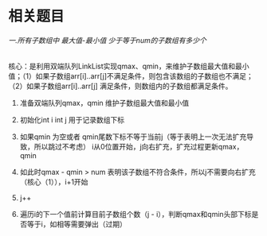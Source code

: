 # 相关题目

###### 一.所有子数组中 最大值-最小值 少于等于num的子数组有多少个

核心：是利用双端队列LinkList实现qmax、qmin，来维护子数组最大值和最小值；（1）如果子数组arr[i]..arr[j]不满足条件，则包含该数组的子数组也不满足；（2）如果子数组arr[i]..arr[j] 满足条件，则数组内的子数组都满足条件。

1. 准备双端队列qmax，qmin 维护子数组最大值和最小值

2. 初始化int i int j 用于记录数组下标

3. 如果qmin 为空或者 qmin尾数下标不等于当前j（等于表明上一次无法扩充导致，所以跳过不考虑） i从0位置开始，j向右扩充，扩充过程更新qmax，qmin

4. 如此时qmax - qmin > num 表明该子数组不符合条件，所以j不需要向右扩充（核心（1）），i+1开始

5. j++

6. 遍历i的下一个值前计算目前子数组个数（j - i），判断qmax和qmin头部下标是否等于i，如相等需要弹出（过期）

   

